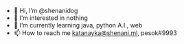 - 👋 Hi, I’m @shenanidog
- 👀 I’m interested in nothing
- 🌱 I’m currently learning java, python A.I., web
- 📫 How to reach me katanayka@shenani.ml, pesok#9993
